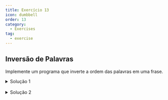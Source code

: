 ```yaml
---
title: Exercício 13
icon: dumbbell
order: 13
category:
  - Exercises
tag:
  - exercise
---
```


## Inversão de Palavras

Implemente um programa que inverte a ordem das palavras em uma frase.

<details>
  <summary>Solução 1</summary>

  ### Código
  ```js
    function inverterOrdemDasPalavras1(frase) {
        const palavras = frase.split(' ');
        const fraseInvertida = palavras.reverse().join(' ');
        return fraseInvertida;
    }

    const frase1 = 'Programação é incrível';
    const resultado1 = inverterOrdemDasPalavras1(frase1);
    console.log('Frase invertida:', resultado1);
  ```

  ### Explicação
  Nesta solução, usamos o método split para dividir a frase em um array de palavras, o método reverse para inverter a ordem do array e, finalmente, o método join para unir as palavras novamente em uma frase invertida.
</details>

<br>

<details>
  <summary>Solução 2</summary>

  ### Código
  ```js
    function inverterOrdemDasPalavras2(frase) {
        const palavras = frase.split(' ');
        const fraseInvertida = palavras.reduceRight((acc, palavra) => acc + ' ' + palavra);
        return fraseInvertida.trim();
    }

    const frase2 = 'JavaScript é poderoso';
    const resultado2 = inverterOrdemDasPalavras2(frase2);
    console.log('Frase invertida:', resultado2);
  ```

  ### Explicação
  Nesta solução, utilizamos o método split para dividir a frase em um array de palavras e o método reduceRight para iterar sobre o array de palavras da direita para a esquerda, construindo a frase invertida.
</details>